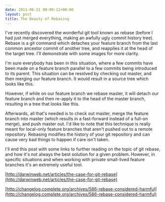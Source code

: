 ```yaml
---
date: 2011-06-21 00:09:11+00:00
layout: post
title: The Beauty of Rebasing
---
```


I've recently discovered the wonderful git tool known as rebase (before I had
just merged everything, making an awfully ugly commit history tree). Rebase is a
git command which detaches your feature branch from the last common ancestor
commit of another tree, and reapplies it at the head of the target tree. I'll
demonstrate with some images for more clarity.

<!--[![graph 1](http://bpace.info/wp-content/uploads/2011/06/1.png)](http://bpace.info/wp-content/uploads/2011/06/1.png)-->

I'm sure everybody has been in this situation, where a few commits have been
made on a feature branch parallel to a few commits being introduced to its
parent. This situation can be resolved by checking out master, and then merging
our feature branch. It would result in a source tree which looks like this.

<!--[![graph 2](http://bpace.info/wp-content/uploads/2011/06/2.png)](http://bpace.info/wp-content/uploads/2011/06/2.png)-->

However, if while on our feature branch we rebase master, it will detach our
feature branch and then re-apply it to the head of the master branch, resulting
in a tree that looks like this.

<!--[![graph 3](http://bpace.info/wp-content/uploads/2011/06/3.png)](http://bpace.info/wp-content/uploads/2011/06/3.png)-->

Afterwards, all that's needed is to check out master, merge the feature branch
into master (which results in a fast-forward instead of a full-on merge), and
push master out. I'd like to note that this technique is really meant for
local-only feature branches that aren't pushed out to a remote repository.
Rebasing modifies the history of your git repository and can cause very bad
things to happen if care isn't taken.

I'll end this post with some links to further reading on the topic of git
rebase, and how it's not always the best solution for a given problem. However,
in specific situations and when working with private small-lived feature
branches it's an extremely useful tool.

[http://darwinweb.net/articles/the-case-for-git-rebase](http://darwinweb.net/articles/the-case-for-git-rebase)

[http://changelog.complete.org/archives/586-rebase-considered-harmful](http://changelog.complete.org/archives/586-rebase-considered-harmful)
